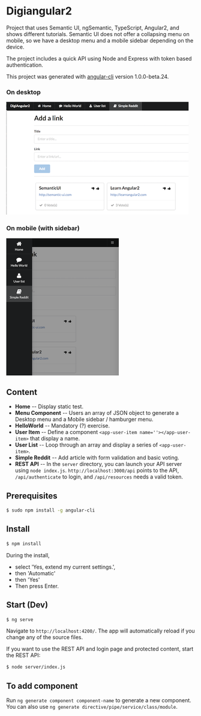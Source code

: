 # Digiangular2

Project that uses Semantic UI, ngSemantic, TypeScript, Angular2, and shows different tutorials. Semantic UI does not offer a collapsing menu on mobile, so we have a desktop menu and a mobile sidebar depending on the device.

The project includes a quick API using Node and Express with token based authentication.

This project was generated with [angular-cli](https://github.com/angular/angular-cli) version 1.0.0-beta.24.

### On desktop
![Image on Desktop](images/desktop.png)
### On mobile (with sidebar)
![Image on Mobile](images/mobile.png)

## Content
* __Home__ -- Display static test.
* __Menu Component__ -- Users an array of JSON object to generate a Desktop menu and a Mobile sidebar / hamburger menu.
* __HelloWorld__ -- Mandatory (?) exercise.
* __User Item__ -- Define a component ```<app-user-item name=''></app-user-item>``` that display a name.
* __User List__ -- Loop through an array and display a series of ```<app-user-item>```.
* __Simple Reddit__ -- Add article with form validation and basic voting.
* __REST API__ -- In the ```server``` directory, you can launch your API server using ```node index.js```. ```http://localhost:3000/api``` points to the API, ```/api/authenticate``` to login, and ```/api/resources``` needs a valid token.
## Prerequisites
```bash
$ sudo npm install -g angular-cli
```

## Install
```bash
$ npm install
```
During the install,
* select 'Yes, extend my current settings.',
* then 'Automatic'
* then 'Yes'
* Then press Enter.

## Start (Dev)
```bash
$ ng serve
```
Navigate to `http://localhost:4200/`. The app will automatically reload if you change any of the source files.

If you want to use the REST API and login page and protected content, start the REST API:
```bash
$ node server/index.js
```


## To add component

Run `ng generate component component-name` to generate a new component. You can also use `ng generate directive/pipe/service/class/module`.

